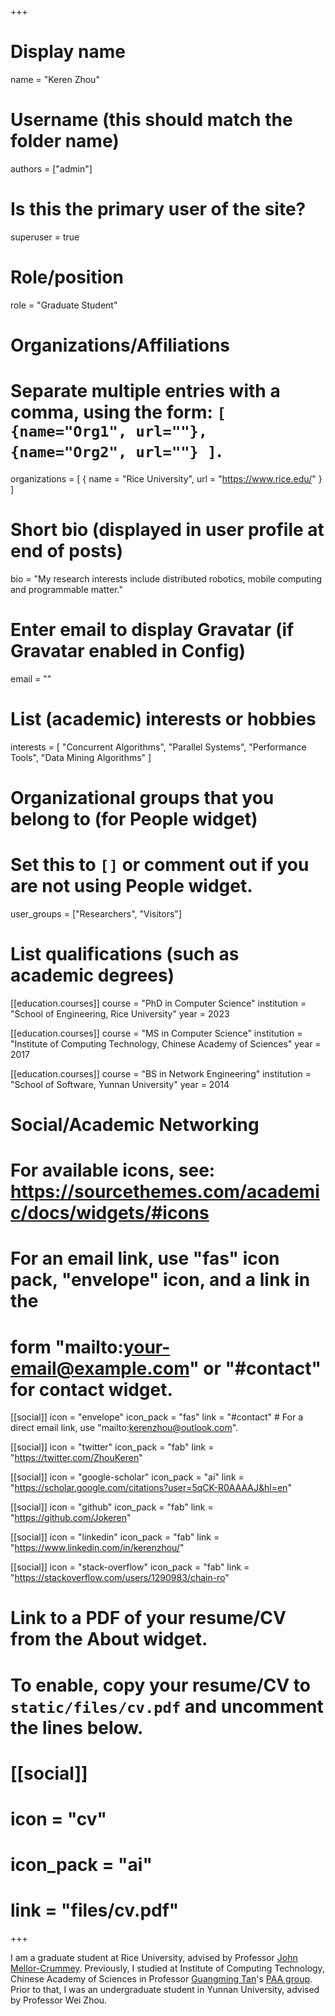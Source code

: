 +++
# Display name
name = "Keren Zhou"

# Username (this should match the folder name)
authors = ["admin"]

# Is this the primary user of the site?
superuser = true

# Role/position
role = "Graduate Student"

# Organizations/Affiliations
#   Separate multiple entries with a comma, using the form: `[ {name="Org1", url=""}, {name="Org2", url=""} ]`.
organizations = [ { name = "Rice University", url = "https://www.rice.edu/" } ]

# Short bio (displayed in user profile at end of posts)
bio = "My research interests include distributed robotics, mobile computing and programmable matter."

# Enter email to display Gravatar (if Gravatar enabled in Config)
email = ""

# List (academic) interests or hobbies
interests = [
  "Concurrent Algorithms",
  "Parallel Systems",
  "Performance Tools",
  "Data Mining Algorithms"
]

# Organizational groups that you belong to (for People widget)
#   Set this to `[]` or comment out if you are not using People widget.
user_groups = ["Researchers", "Visitors"]

# List qualifications (such as academic degrees)
[[education.courses]]
  course = "PhD in Computer Science"
  institution = "School of Engineering, Rice University"
  year = 2023

[[education.courses]]
  course = "MS in Computer Science"
  institution = "Institute of Computing Technology, Chinese Academy of Sciences"
  year = 2017

[[education.courses]]
  course = "BS in Network Engineering"
  institution = "School of Software, Yunnan University"
  year = 2014

# Social/Academic Networking
# For available icons, see: https://sourcethemes.com/academic/docs/widgets/#icons
#   For an email link, use "fas" icon pack, "envelope" icon, and a link in the
#   form "mailto:your-email@example.com" or "#contact" for contact widget.

[[social]]
  icon = "envelope"
  icon_pack = "fas"
  link = "#contact"  # For a direct email link, use "mailto:kerenzhou@outlook.com".

[[social]]
  icon = "twitter"
  icon_pack = "fab"
  link = "https://twitter.com/ZhouKeren"

[[social]]
  icon = "google-scholar"
  icon_pack = "ai"
  link = "https://scholar.google.com/citations?user=5qCK-R0AAAAJ&hl=en"

[[social]]
  icon = "github"
  icon_pack = "fab"
  link = "https://github.com/Jokeren"

[[social]]
  icon = "linkedin"
  icon_pack = "fab"
  link = "https://www.linkedin.com/in/kerenzhou/"

[[social]]
  icon = "stack-overflow"
  icon_pack = "fab"
  link = "https://stackoverflow.com/users/1290983/chain-ro"

# Link to a PDF of your resume/CV from the About widget.
# To enable, copy your resume/CV to `static/files/cv.pdf` and uncomment the lines below.
# [[social]]
#   icon = "cv"
#   icon_pack = "ai"
#   link = "files/cv.pdf"

+++

I am a graduate student at Rice University, advised by Professor [John Mellor-Crummey](https://www.cs.rice.edu/~johnmc/). Previously, I studied at Institute of Computing Technology, Chinese Academy of Sciences in Professor [Guangming Tan](http://www.ncic.ac.cn/~tgm/index.php/Main_Page)'s [PAA group](https://github.com/PAA-NCIC). Prior to that, I was an undergraduate student in Yunnan University, advised by Professor Wei Zhou.
